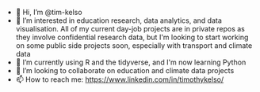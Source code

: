 - 👋 Hi, I’m @tim-kelso
- 👀 I’m interested in education research, data analytics, and data visualisation.
  All of my current day-job projects are in private repos as they involve confidential research data, but I'm looking to start working on some public side projects soon, especially with transport and climate data
- 🌱 I’m currently using R and the tidyverse, and I'm now learning Python
- 💞️ I’m looking to collaborate on education and climate data projects
- 📫 How to reach me: https://www.linkedin.com/in/timothykelso/

<!---
tim-kelso/tim-kelso is a ✨ special ✨ repository because its `README.md` (this file) appears on your GitHub profile.
You can click the Preview link to take a look at your changes.
--->

